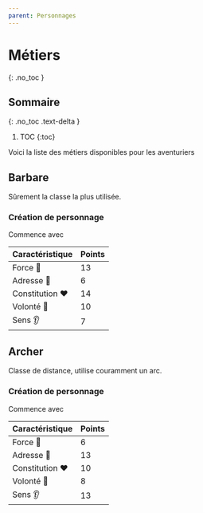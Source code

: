 ```yaml
---
parent: Personnages
---
```


# Métiers
{: .no_toc }

## Sommaire
{: .no_toc .text-delta }

1. TOC
   {:toc}

Voici la liste des métiers disponibles pour les aventuriers

## Barbare

Sûrement la classe la plus utilisée.

### Création de personnage

Commence avec

| Caractéristique | Points |
| --------------- | ------ |
| Force 💪        | 13     |
| Adresse 🎯      | 6      |
| Constitution ❤️ | 14     |
| Volonté 🧠      | 10     |
| Sens 👂         | 7      |

## Archer

Classe de distance, utilise couramment un arc.

### Création de personnage

Commence avec

| Caractéristique | Points |
| --------------- | ------ |
| Force 💪        | 6      |
| Adresse 🎯      | 13     |
| Constitution ❤️ | 10     |
| Volonté 🧠      | 8      |
| Sens 👂         | 13     |
